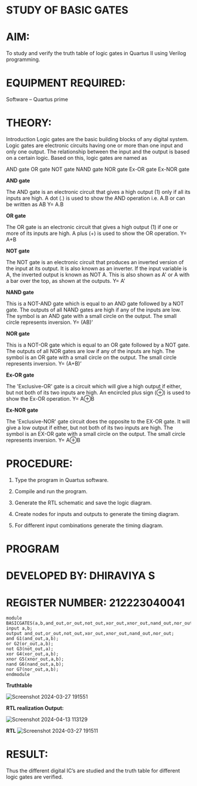 # STUDY OF BASIC GATES

# AIM: 

To study and verify the truth table of logic gates in Quartus II using Verilog programming.

# EQUIPMENT REQUIRED:

Software – Quartus prime 

# THEORY:

Introduction Logic gates are the basic building blocks of any digital system. Logic gates are electronic circuits having one or more than one input and only one output. The relationship between the input and the output is based on a certain logic. Based on this, logic gates are named as

AND gate OR gate NOT gate NAND gate NOR gate Ex-OR gate Ex-NOR gate

**AND gate**

The AND gate is an electronic circuit that gives a high output (1) only if all its inputs are high. A dot (.) is used to show the AND operation i.e. A.B or can be written as AB
Y= A.B

**OR gate** 

The OR gate is an electronic circuit that gives a high output (1) if one or more of its inputs are high. A plus (+) is used to show the OR operation.
Y= A+B

**NOT gate**

The NOT gate is an electronic circuit that produces an inverted version of the input at its output. It is also known as an inverter. If the input variable is A, the inverted output is known as NOT A. This is also shown as A' or A with a bar over the top, as shown at the outputs.
Y= A'

**NAND gate**

This is a NOT-AND gate which is equal to an AND gate followed by a NOT gate. The outputs of all NAND gates are high if any of the inputs are low. The symbol is an AND gate with a small circle on the output. The small circle represents inversion.
Y= (AB)’

**NOR gate**

This is a NOT-OR gate which is equal to an OR gate followed by a NOT gate. The outputs of all NOR gates are low if any of the inputs are high. The symbol is an OR gate with a small circle on the output. The small circle represents inversion.
Y= (A+B)’

**Ex-OR gate**

The 'Exclusive-OR' gate is a circuit which will give a high output if either, but not both of its two inputs are high. An encircled plus sign (⊕) is used to show the Ex-OR operation.
Y= A⊕B

**Ex-NOR gate**

The 'Exclusive-NOR' gate circuit does the opposite to the EX-OR gate. It will give a low output if either, but not both of its two inputs are high. The symbol is an EX-OR gate with a small circle on the output. The small circle represents inversion.
Y= A⊕B

# PROCEDURE:

1.	Type the program in Quartus software.

2.	Compile and run the program.

3.	Generate the RTL schematic and save the logic diagram.

4.	Create nodes for inputs and outputs to generate the timing diagram.

5.	For different input combinations generate the timing diagram.


# PROGRAM

# DEVELOPED BY: DHIRAVIYA S
# REGISTER NUMBER: 212223040041
 ```
module BASICGATES(a,b,and_out,or_out,not_out,xor_out,xnor_out,nand_out,nor_out);
input a,b;
output and_out,or_out,not_out,xor_out,xnor_out,nand_out,nor_out;
and G1(and_out,a,b);
or G2(or_out,a,b);
not G3(not_out,a);
xor G4(xor_out,a,b);
xnor G5(xnor_out,a,b);
nand G6(nand_out,a,b);
nor G7(nor_out,a,b);
endmodule
 ```
**Truthtable**

![Screenshot 2024-03-27 191551](https://github.com/DHIRAVIYASUNDARAM/study-of-basic-gates/assets/165143880/f169b9e9-52b8-4ab2-b4a5-39e1b1840c4c)

**RTL realization Output:** 

![Screenshot 2024-04-13 113129](https://github.com/DHIRAVIYASUNDARAM/study-of-basic-gates/assets/165143880/c136efa3-202d-46a0-b7cb-fd7ae78f181e)

**RTL**
![Screenshot 2024-03-27 191511](https://github.com/DHIRAVIYASUNDARAM/study-of-basic-gates/assets/165143880/389139ae-8645-4bc3-9ab3-f549abee0c3c)


# RESULT:

Thus the different digital IC’s are studied and the truth table for different logic gates are verified.

